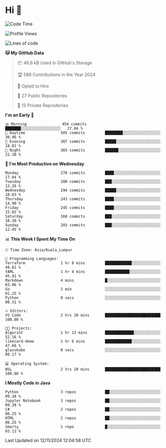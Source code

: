 <h1>Hi 👋</h1>

<!--START_SECTION:waka-->
![Code Time](http://img.shields.io/badge/Code%20Time-795%20hrs%202%20mins-blue)

![Profile Views](http://img.shields.io/badge/Profile%20Views-1-blue)

![Lines of code](https://img.shields.io/badge/From%20Hello%20World%20I%27ve%20Written-1.3%20million%20lines%20of%20code-blue)

**🐱 My GitHub Data** 

> 📦 46.6 kB Used in GitHub's Storage 
 > 
> 🏆 588 Contributions in the Year 2024
 > 
> 💼 Opted to Hire
 > 
> 📜 27 Public Repositories 
 > 
> 🔑 13 Private Repositories 
 > 
**I'm an Early 🐤** 

```text
🌞 Morning                454 commits         ███████░░░░░░░░░░░░░░░░░░   27.84 % 
🌆 Daytime                505 commits         ████████░░░░░░░░░░░░░░░░░   30.96 % 
🌃 Evening                307 commits         █████░░░░░░░░░░░░░░░░░░░░   18.82 % 
🌙 Night                  365 commits         ██████░░░░░░░░░░░░░░░░░░░   22.38 % 
```
📅 **I'm Most Productive on Wednesday** 

```text
Monday                   278 commits         ████░░░░░░░░░░░░░░░░░░░░░   17.04 % 
Tuesday                  200 commits         ███░░░░░░░░░░░░░░░░░░░░░░   12.26 % 
Wednesday                294 commits         █████░░░░░░░░░░░░░░░░░░░░   18.03 % 
Thursday                 243 commits         ████░░░░░░░░░░░░░░░░░░░░░   14.90 % 
Friday                   245 commits         ████░░░░░░░░░░░░░░░░░░░░░   15.02 % 
Saturday                 168 commits         ███░░░░░░░░░░░░░░░░░░░░░░   10.30 % 
Sunday                   203 commits         ███░░░░░░░░░░░░░░░░░░░░░░   12.45 % 
```


📊 **This Week I Spent My Time On** 

```text
🕑︎ Time Zone: Asia/Kuala_Lumpur

💬 Programming Languages: 
Terraform                1 hr 8 mins         ████████████░░░░░░░░░░░░░   48.81 % 
YAML                     1 hr 4 mins         ███████████░░░░░░░░░░░░░░   45.91 % 
Markdown                 4 mins              █░░░░░░░░░░░░░░░░░░░░░░░░   03.06 % 
Go                       1 min               ░░░░░░░░░░░░░░░░░░░░░░░░░   01.25 % 
Python                   0 secs              ░░░░░░░░░░░░░░░░░░░░░░░░░   00.31 % 

🔥 Editors: 
VS Code                  2 hrs 20 mins       █████████████████████████   100.00 % 

🐱‍💻 Projects: 
Algorint                 1 hr 13 mins        █████████████░░░░░░░░░░░░   52.16 % 
likecard-demo            1 hr 6 mins         ████████████░░░░░░░░░░░░░   47.66 % 
glasskube                0 secs              ░░░░░░░░░░░░░░░░░░░░░░░░░   00.17 % 

💻 Operating System: 
WSL                      2 hrs 20 mins       █████████████████████████   100.00 % 
```

**I Mostly Code in Java** 

```text
Python                   3 repos             ██░░░░░░░░░░░░░░░░░░░░░░░   09.38 % 
Jupyter Notebook         3 repos             ██░░░░░░░░░░░░░░░░░░░░░░░   09.38 % 
C#                       2 repos             ██░░░░░░░░░░░░░░░░░░░░░░░   06.25 % 
HTML                     2 repos             ██░░░░░░░░░░░░░░░░░░░░░░░   06.25 % 
Smarty                   1 repo              █░░░░░░░░░░░░░░░░░░░░░░░░   03.12 % 
```




 Last Updated on 12/11/2024 12:04:58 UTC
<!--END_SECTION:waka-->
